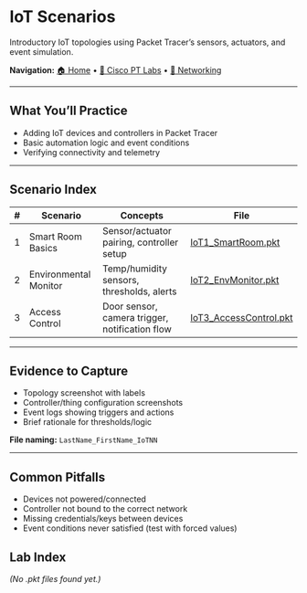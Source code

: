 # IoT Scenarios

Introductory IoT topologies using Packet Tracer’s sensors, actuators, and event simulation.

**Navigation:** [🏠 Home](../index.md) • [🧪 Cisco PT Labs](../Cisco%20Packet%20Tracer/README.md) • [🧰 Networking](../Networking/README.md)

---

## What You’ll Practice
- Adding IoT devices and controllers in Packet Tracer
- Basic automation logic and event conditions
- Verifying connectivity and telemetry

---

## Scenario Index

| # | Scenario | Concepts | File |
|---|----------|----------|------|
| 1 | Smart Room Basics | Sensor/actuator pairing, controller setup | [IoT1_SmartRoom.pkt](./IoT1_SmartRoom.pkt) |
| 2 | Environmental Monitor | Temp/humidity sensors, thresholds, alerts | [IoT2_EnvMonitor.pkt](./IoT2_EnvMonitor.pkt) |
| 3 | Access Control | Door sensor, camera trigger, notification flow | [IoT3_AccessControl.pkt](./IoT3_AccessControl.pkt) |

---

## Evidence to Capture
- Topology screenshot with labels
- Controller/thing configuration screenshots
- Event logs showing triggers and actions
- Brief rationale for thresholds/logic

**File naming:** `LastName_FirstName_IoTNN`

---

## Common Pitfalls
- Devices not powered/connected
- Controller not bound to the correct network
- Missing credentials/keys between devices
- Event conditions never satisfied (test with forced values)

## Lab Index

<!-- AUTO-LIST:START -->
_(No .pkt files found yet.)_
<!-- AUTO-LIST:END -->
